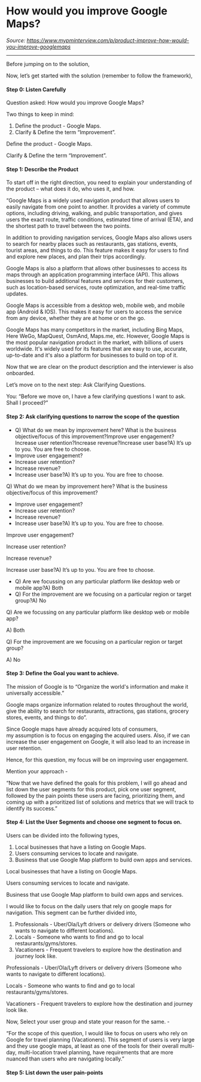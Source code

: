# How would you improve Google Maps?

*Source: https://www.mypminterview.com/p/product-improve-how-would-you-improve-googlemaps*

---







Before jumping on to the solution,

Now, let’s get started with the solution (remember to follow the framework),



#### Step 0: Listen Carefully



Question asked: How would you improve Google Maps?



Two things to keep in mind:

1. Define the product  - Google Maps.
2. Clarify & Define the term “Improvement”.

Define the product  - Google Maps.

Clarify & Define the term “Improvement”.

#### Step 1: Describe the Product



To start off in the right direction, you need to explain your understanding of the product – what does it do, who uses it, and how.



“Google Maps is a widely used navigation product that allows users to easily navigate from one point to another. It provides a variety of commute options, including driving, walking, and public transportation, and gives users the exact route, traffic conditions, estimated time of arrival (ETA), and the shortest path to travel between the two points.

In addition to providing navigation services, Google Maps also allows users to search for nearby places such as restaurants, gas stations, events, tourist areas, and things to do. This feature makes it easy for users to find and explore new places, and plan their trips accordingly.

Google Maps is also a platform that allows other businesses to access its maps through an application programming interface (API). This allows businesses to build additional features and services for their customers, such as location-based services, route optimization, and real-time traffic updates.

Google Maps is accessible from a desktop web, mobile web, and mobile app (Android & IOS). This makes it easy for users to access the service from any device, whether they are at home or on the go.

Google Maps has many competitors in the market, including Bing Maps, Here WeGo, MapQuest, OsmAnd, Maps.me, etc. However, Google Maps is the most popular navigation product in the market, with billions of users worldwide. It's widely used for its features that are easy to use, accurate, up-to-date and it's also a platform for businesses to build on top of it.



Now that we are clear on the product description and the interviewer is also onboarded.

Let’s move on to the next step: Ask Clarifying Questions.

You: “Before we move on, I have a few clarifying questions I want to ask. Shall I proceed?”



#### Step 2: Ask clarifying questions to narrow the scope of the question



* Q) What do we mean by improvement here? What is the business objective/focus of this improvement?Improve user engagement?Increase user retention?Increase revenue?Increase user base?A) It’s up to you. You are free to choose.
* Improve user engagement?
* Increase user retention?
* Increase revenue?
* Increase user base?A) It’s up to you. You are free to choose.

Q) What do we mean by improvement here? What is the business objective/focus of this improvement?

* Improve user engagement?
* Increase user retention?
* Increase revenue?
* Increase user base?A) It’s up to you. You are free to choose.

Improve user engagement?

Increase user retention?

Increase revenue?

Increase user base?A) It’s up to you. You are free to choose.

* Q) Are we focussing on any particular platform like desktop web or mobile app?A) Both
* Q) For the improvement are we focusing on a particular region or target group?A) No

Q) Are we focussing on any particular platform like desktop web or mobile app?

A) Both

Q) For the improvement are we focusing on a particular region or target group?

A) No



#### Step 3: Define the Goal you want to achieve.



The mission of Google is to “Organize the world's information and make it universally accessible.”

Google maps organize information related to routes throughout the world,  give the ability to search for restaurants, attractions, gas stations,  grocery stores, events, and things to do”.



Since Google maps have already acquired lots of consumers, my assumption is to focus on engaging the acquired users. Also, if we can increase the user engagement on Google, it will also lead to an increase in user retention.



Hence, for this question, my focus will be on improving user engagement.



Mention your approach -

“Now that we have defined the goals for this problem, I will go ahead and  list down the user segments for this product, pick one user segment, followed by the pain points these users are facing, prioritizing them, and coming up with a prioritized list of solutions and metrics that we will track to identify its success.”



#### Step 4: List the User Segments and choose one segment to focus on.



Users can be divided into the following types,

1. Local businesses that have a listing on Google Maps.
2. Users consuming services to locate and navigate.
3. Business that use Google Map platform to build own apps and services.

Local businesses that have a listing on Google Maps.

Users consuming services to locate and navigate.

Business that use Google Map platform to build own apps and services.



I would like to focus on the daily users that rely on google maps for navigation. This segment can be further divided into,

1. Professionals - Uber/Ola/Lyft drivers or delivery drivers (Someone who wants to navigate to different locations).
2. Locals - Someone who wants to find and go to local restaurants/gyms/stores.
3. Vacationers - Frequent travelers to explore how the destination and journey look like.

Professionals - Uber/Ola/Lyft drivers or delivery drivers (Someone who wants to navigate to different locations).

Locals - Someone who wants to find and go to local restaurants/gyms/stores.

Vacationers - Frequent travelers to explore how the destination and journey look like.



Now, Select your user group and state your reason for the same. -

“For the scope of this question, I would like to focus on users who rely on Google for travel planning (Vacationers). This segment of users is very large and they use google maps, at least as one of the tools for their overall multi-day, multi-location travel  planning, have requirements that are more nuanced than users who are  navigating locally.”





#### Step 5: List down the user pain-points

